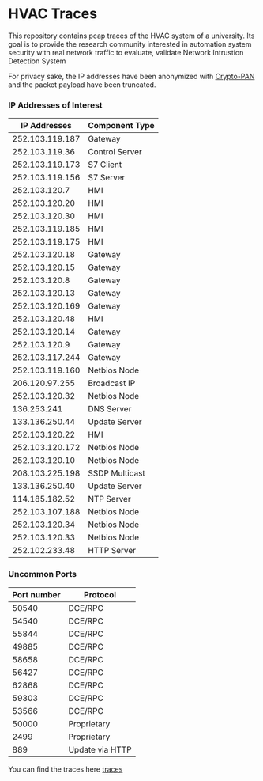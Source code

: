 # HVAC Traces
This repository contains pcap traces of the HVAC system of a university. Its goal is to provide the research
community interested in automation system security with real network traffic to evaluate, validate Network Intrustion Detection System 

For privacy sake, the IP addresses have been anonymized with [Crypto-PAN](https://www.cc.gatech.edu/computing/Telecomm/projects/cryptopan/) and the packet payload have been truncated.

### IP Addresses of Interest

| IP Addresses 		| Component Type 	|
|-------------------|------------------	|
|252.103.119.187	|	Gateway		 	|
|252.103.119.36		|	Control Server	|
|252.103.119.173	|	S7 Client		|
|252.103.119.156	|	S7 Server		|
|252.103.120.7		|	HMI				|
|252.103.120.20		|	HMI				|
|252.103.120.30		|	HMI				|
|252.103.119.185	|	HMI				|
|252.103.119.175	|	HMI				|
|252.103.120.18		|	Gateway			|
|252.103.120.15		|	Gateway			|
|252.103.120.8		| 	Gateway			|
|252.103.120.13		|	Gateway			|
|252.103.120.169	| 	Gateway			|
|252.103.120.48		|	HMI				|
|252.103.120.14		|	Gateway			|
|252.103.120.9		|	Gateway			|
|252.103.117.244	|	Gateway			|
|252.103.119.160	|	Netbios Node	|
|206.120.97.255		| 	Broadcast IP	|
|252.103.120.32		|	Netbios Node 	|
|136.253.241		|	DNS Server		|
|133.136.250.44		|	Update Server	|	
|252.103.120.22		|	HMI				|
|252.103.120.172	|	Netbios Node	|
|252.103.120.10		|	Netbios Node	|
|208.103.225.198	| 	SSDP Multicast	|
|133.136.250.40		|	Update Server	|
|114.185.182.52		| 	NTP Server		|
|252.103.107.188	|	Netbios Node	|
|252.103.120.34		| 	Netbios Node	|
|252.103.120.33		| 	Netbios Node	|
|252.102.233.48		| 	HTTP Server		|


### Uncommon Ports 

| Port number		|	Protocol		|
|-------------------|-------------------|
| 50540				|	DCE/RPC			|
| 54540				|	DCE/RPC			|
| 55844				|	DCE/RPC			|
| 49885				|	DCE/RPC			|
| 58658				|	DCE/RPC			|
| 56427				|	DCE/RPC			|
| 62868				|	DCE/RPC			|
| 59303				|	DCE/RPC			|
| 53566				|	DCE/RPC			|
| 50000				|	Proprietary		|
| 2499				|	Proprietary		|
| 889				|   Update via HTTP	|


You can find the traces here [traces](https://drive.google.com/open?id=1iuSKJb5h__aQ2f41-fdz9e_yxYMV7cM6)
